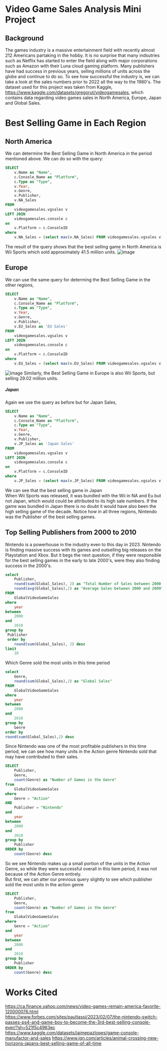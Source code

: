 # Video Game Sales Analysis Mini Project

## Background <br>
The games industry is a massive entertainment field with recently almost 212 Americans partaking in the hobby. It is no surprise that many indsutries such as Netflix has started to enter the field along with major corporations such as Amazon with their Luna cloud gaming platform. Many publishers have had success in previous years, selling millions of units across the globe and continue to do so. To see how successful the industry is, we can take a look at the sales numbers prior to 2022 all the way to the 1980's. The  dataset used for this project was taken from Kaggle, https://www.kaggle.com/datasets/gregorut/videogamesales, which contains data regarding video games sales in North America, Europe, Japan and Global Sales.

# Best Selling Game in Each Region
## North America
We can determine the Best Selling Game in North America in the period mentioned above. We can do so with the query:
````sql
SELECT
	v.Name as "Name",
	c.Console_Name as "Platform",
	c.Type as "Type",
	v.Year,
	v.Genre,
	v.Publisher,
	v.NA_Sales
FROM
	videogamesales.vgsales v
LEFT JOIN
	videogamesales.console c
on
	v.Platform = c.ConsoleID
where 
	v.NA_Sales = (select max(v.NA_Sales) FROM videogamesales.vgsales v) 
````
The result of the query shows that the best selling game in North America is Wii Sports which sold approximately 41.5 million units.
![image](https://github.com/davidsamuelargueta/SQLProjects/assets/119771151/3a9136f9-0a94-4014-bfbb-4503c3fe6a1c)


## Europe 
We can use the same query for determing the Best Selling Game in the other regions, 
````sql
SELECT
	v.Name as "Name",
	c.Console_Name as "Platform",
	c.Type as "Type",
	v.Year,
	v.Genre,
	v.Publisher,
	v.EU_Sales as 'EU Sales'
FROM
	videogamesales.vgsales v
LEFT JOIN
	videogamesales.console c
on
	v.Platform = c.ConsoleID
where 
	v.EU_Sales = (select max(v.EU_Sales) FROM videogamesales.vgsales v) 
````
![image](https://github.com/davidsamuelargueta/SQLProjects/assets/119771151/cbc76a7d-f625-42ee-a81b-5b3af7e55e6c)
Similarly, the Best Selling Game in Europe is also Wii Sports, but selling 29.02 million units.

##### Japan
Again we use the query as before but for Japan Sales,
````sql
SELECT
	v.Name as "Name",
	c.Console_Name as "Platform",
	c.Type as "Type",
	v.Year,
	v.Genre,
	v.Publisher,
	v.JP_Sales as 'Japan Sales'
FROM
	videogamesales.vgsales v
LEFT JOIN
	videogamesales.console c
on
	v.Platform = c.ConsoleID
where 
	v.JP_Sales = (select max(v.JP_Sales) FROM videogamesales.vgsales v) 
````

We can see that the best selling game in Japan 
<br>
When Wii Sports was released, it was bundled with the Wii in NA and Eu but not Japan, which would could be attributed to its high sale numbers. If the game was bundled in Japan there is no doubt it would have also been the high selling game of the decade. Notice how in all three regions, Nintendo was the Publisher of the best selling games. 

## Top Selling Publishers from 2000 to 2010
Nintendo is a powerhouse in the industry even to this day in 2023. Nintendo is finding massive success with its games and outselling big releases on the Playstation and Xbox. But it begs the next question, if they were responsible for the best selling games in the early to late 2000's, were they also finding success in the 2000's.
````sql
select 
	Publisher,
	round(sum(Global_Sales), 2) as "Total Number of Sales between 2000 and 2009",
	round(avg(Global_Sales),2) as "Average Sales between 2000 and 2009"
FROM
	GlobalVideoGameSales
where 
	year	
between 
	2000 
and 
	2010
group by
 Publisher
 order by
	round(sum(Global_Sales), 2) desc
limit 	
	10
````
 Which Genre sold the most units in this time period
````sql
select 
	Genre,
	round(sum(Global_Sales),2) as "Global Sales"
FROM
	GlobalVideoGameSales
where 
	year	
between 
	2000 
and 
	2010
group by 
	Genre
order by 
round(sum(Global_Sales),2) desc
````

Since Nintendo was one of the most profitable publishers in this time period, we can see how many units in the Action genre Nintendo sold that may have contributed to their sales.
````sql
SELECT
	Publisher,
	Genre,
	count(Genre) as "Number of Games in the Genre"
from 
	GlobalVideoGameSales
where 
	Genre = "Action" 
AND
	Publisher = "Nintendo"
and
	year	
between 
	2000 
and 
	2010
group by
	Publisher
ORDER by
	count(Genre) desc
````
So we see Nintendo makes up a small portion of the units in the Action Genre, so while they were successful overall in this tiem period, it was not because of the Action Genre entirely. <br>
But first, we can alter our previous query slightly to see which publisher sold the most units in the action genre
````sql
SELECT
	Publisher,
	Genre,
	count(Genre) as "Number of Games in the Genre"
from 
	GlobalVideoGameSales
where 
	Genre = "Action" 
and
	year	
between 
	2000 
and 
	2010
group by
	Publisher
ORDER by
	count(Genre) desc
````
# Works Cited
https://ca.finance.yahoo.com/news/video-games-remain-america-favorite-120000076.html <br>
https://www.forbes.com/sites/paultassi/2023/02/07/the-nintendo-switch-passes-ps4-and-game-boy-to-become-the-3rd-best-selling-console-ever/?sh=521f5c4963ec <br>
https://www.kaggle.com/datasets/jaimepazlopes/game-console-manufactor-and-sales
https://www.ign.com/articles/animal-crossing-new-horizons-japans-best-selling-game-of-all-time

